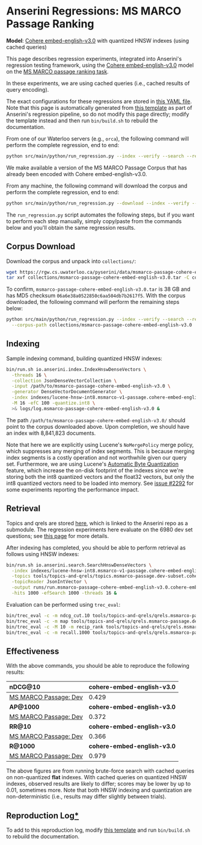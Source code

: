# Anserini Regressions: MS MARCO Passage Ranking

**Model**: [Cohere embed-english-v3.0](https://docs.cohere.com/reference/embed) with quantized HNSW indexes (using cached queries)

This page describes regression experiments, integrated into Anserini's regression testing framework, using the [Cohere embed-english-v3.0](https://docs.cohere.com/reference/embed) model on the [MS MARCO passage ranking task](https://github.com/microsoft/MSMARCO-Passage-Ranking).

In these experiments, we are using cached queries (i.e., cached results of query encoding).

The exact configurations for these regressions are stored in [this YAML file](../../src/main/resources/regression/msmarco-v1-passage.cohere-embed-english-v3.0.hnsw-int8.cached.yaml).
Note that this page is automatically generated from [this template](../../src/main/resources/docgen/templates/msmarco-v1-passage.cohere-embed-english-v3.0.hnsw-int8.cached.template) as part of Anserini's regression pipeline, so do not modify this page directly; modify the template instead and then run `bin/build.sh` to rebuild the documentation.

From one of our Waterloo servers (e.g., `orca`), the following command will perform the complete regression, end to end:

```bash
python src/main/python/run_regression.py --index --verify --search --regression msmarco-v1-passage.cohere-embed-english-v3.0.hnsw-int8.cached
```

We make available a version of the MS MARCO Passage Corpus that has already been encoded with Cohere embed-english-v3.0.

From any machine, the following command will download the corpus and perform the complete regression, end to end:

```bash
python src/main/python/run_regression.py --download --index --verify --search --regression msmarco-v1-passage.cohere-embed-english-v3.0.hnsw-int8.cached
```

The `run_regression.py` script automates the following steps, but if you want to perform each step manually, simply copy/paste from the commands below and you'll obtain the same regression results.

## Corpus Download

Download the corpus and unpack into `collections/`:

```bash
wget https://rgw.cs.uwaterloo.ca/pyserini/data/msmarco-passage-cohere-embed-english-v3.0.tar -P collections/
tar xvf collections/msmarco-passage-cohere-embed-english-v3.0.tar -C collections/
```

To confirm, `msmarco-passage-cohere-embed-english-v3.0.tar` is 38 GB and has MD5 checksum `06a6e38a0522850c6aa504db7b2617f5`.
With the corpus downloaded, the following command will perform the remaining steps below:

```bash
python src/main/python/run_regression.py --index --verify --search --regression msmarco-v1-passage.cohere-embed-english-v3.0.hnsw-int8.cached \
  --corpus-path collections/msmarco-passage-cohere-embed-english-v3.0
```

## Indexing

Sample indexing command, building quantized HNSW indexes:

```bash
bin/run.sh io.anserini.index.IndexHnswDenseVectors \
  -threads 16 \
  -collection JsonDenseVectorCollection \
  -input /path/to/msmarco-passage-cohere-embed-english-v3.0 \
  -generator DenseVectorDocumentGenerator \
  -index indexes/lucene-hnsw-int8.msmarco-v1-passage.cohere-embed-english-v3.0/ \
  -M 16 -efC 100 -quantize.int8 \
  >& logs/log.msmarco-passage-cohere-embed-english-v3.0 &
```

The path `/path/to/msmarco-passage-cohere-embed-english-v3.0/` should point to the corpus downloaded above.
Upon completion, we should have an index with 8,841,823 documents.

Note that here we are explicitly using Lucene's `NoMergePolicy` merge policy, which suppresses any merging of index segments.
This is because merging index segments is a costly operation and not worthwhile given our query set.
Furthermore, we are using Lucene's [Automatic Byte Quantization](https://www.elastic.co/search-labs/blog/articles/scalar-quantization-in-lucene) feature, which increase the on-disk footprint of the indexes since we're storing both the int8 quantized vectors and the float32 vectors, but only the int8 quantized vectors need to be loaded into memory.
See [issue #2292](https://github.com/castorini/anserini/issues/2292) for some experiments reporting the performance impact.

## Retrieval

Topics and qrels are stored [here](https://github.com/castorini/anserini-tools/tree/master/topics-and-qrels), which is linked to the Anserini repo as a submodule.
The regression experiments here evaluate on the 6980 dev set questions; see [this page](../../docs/experiments-msmarco-passage.md) for more details.

After indexing has completed, you should be able to perform retrieval as follows using HNSW indexes:

```bash
bin/run.sh io.anserini.search.SearchHnswDenseVectors \
  -index indexes/lucene-hnsw-int8.msmarco-v1-passage.cohere-embed-english-v3.0/ \
  -topics tools/topics-and-qrels/topics.msmarco-passage.dev-subset.cohere-embed-english-v3.0.jsonl.gz \
  -topicReader JsonIntVector \
  -output runs/run.msmarco-passage-cohere-embed-english-v3.0.cohere-embed-english-v3.0-hnsw-int8-cached.topics.msmarco-passage.dev-subset.cohere-embed-english-v3.0.jsonl.txt \
  -hits 1000 -efSearch 1000 -threads 16 &
```

Evaluation can be performed using `trec_eval`:

```bash
bin/trec_eval -c -m ndcg_cut.10 tools/topics-and-qrels/qrels.msmarco-passage.dev-subset.txt runs/run.msmarco-passage-cohere-embed-english-v3.0.cohere-embed-english-v3.0-hnsw-int8-cached.topics.msmarco-passage.dev-subset.cohere-embed-english-v3.0.jsonl.txt
bin/trec_eval -c -m map tools/topics-and-qrels/qrels.msmarco-passage.dev-subset.txt runs/run.msmarco-passage-cohere-embed-english-v3.0.cohere-embed-english-v3.0-hnsw-int8-cached.topics.msmarco-passage.dev-subset.cohere-embed-english-v3.0.jsonl.txt
bin/trec_eval -c -M 10 -m recip_rank tools/topics-and-qrels/qrels.msmarco-passage.dev-subset.txt runs/run.msmarco-passage-cohere-embed-english-v3.0.cohere-embed-english-v3.0-hnsw-int8-cached.topics.msmarco-passage.dev-subset.cohere-embed-english-v3.0.jsonl.txt
bin/trec_eval -c -m recall.1000 tools/topics-and-qrels/qrels.msmarco-passage.dev-subset.txt runs/run.msmarco-passage-cohere-embed-english-v3.0.cohere-embed-english-v3.0-hnsw-int8-cached.topics.msmarco-passage.dev-subset.cohere-embed-english-v3.0.jsonl.txt
```

## Effectiveness

With the above commands, you should be able to reproduce the following results:

| **nDCG@10**                                                                                                  | **cohere-embed-english-v3.0**|
|:-------------------------------------------------------------------------------------------------------------|-----------|
| [MS MARCO Passage: Dev](https://github.com/microsoft/MSMARCO-Passage-Ranking)                                | 0.429     |
| **AP@1000**                                                                                                  | **cohere-embed-english-v3.0**|
| [MS MARCO Passage: Dev](https://github.com/microsoft/MSMARCO-Passage-Ranking)                                | 0.372     |
| **RR@10**                                                                                                    | **cohere-embed-english-v3.0**|
| [MS MARCO Passage: Dev](https://github.com/microsoft/MSMARCO-Passage-Ranking)                                | 0.366     |
| **R@1000**                                                                                                   | **cohere-embed-english-v3.0**|
| [MS MARCO Passage: Dev](https://github.com/microsoft/MSMARCO-Passage-Ranking)                                | 0.979     |

The above figures are from running brute-force search with cached queries on non-quantized **flat** indexes.
With cached queries on quantized HNSW indexes, observed results are likely to differ; scores may be lower by up to 0.01, sometimes more.
Note that both HNSW indexing and quantization are non-deterministic (i.e., results may differ slightly between trials).

## Reproduction Log[*](../../docs/reproducibility.md)

To add to this reproduction log, modify [this template](../../src/main/resources/docgen/templates/msmarco-v1-passage.cohere-embed-english-v3.0.hnsw-int8.cached.template) and run `bin/build.sh` to rebuild the documentation.
